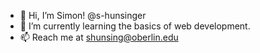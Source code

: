 - 👋 Hi, I’m Simon! @s-hunsinger
- 🌱 I’m currently learning the basics of web development.
- 📫 Reach me at shunsing@oberlin.edu


